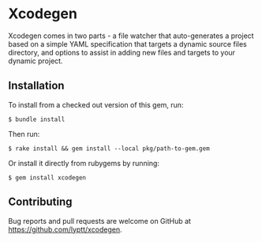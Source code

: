 # Xcodegen


Xcodegen comes in two parts - a file watcher that auto-generates
a project based on a simple YAML specification that targets a
dynamic source files directory, and options to assist in adding
new files and targets to your dynamic project.

## Installation

To install from a checked out version of this gem, run:

    $ bundle install

Then run:

    $ rake install && gem install --local pkg/path-to-gem.gem
    
Or install it directly from rubygems by running:

    $ gem install xcodegen

## Contributing

Bug reports and pull requests are welcome on GitHub at https://github.com/lyptt/xcodegen.